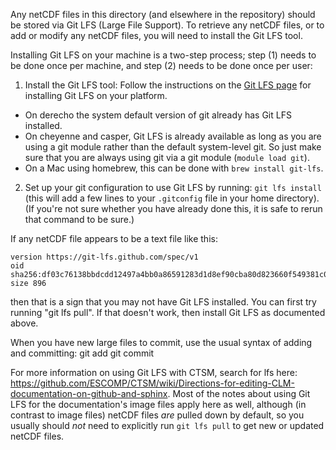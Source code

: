 Any netCDF files in this directory (and elsewhere in the repository) should be
stored via Git LFS (Large File Support). To retrieve any netCDF files, or to add
or modify any netCDF files, you will need to install the Git LFS tool.

Installing Git LFS on your machine is a two-step process; step (1) needs to be
done once per machine, and step (2) needs to be done once per user:
1. Install the Git LFS tool: Follow the instructions on the [Git LFS
page](https://git-lfs.github.com/) for installing Git LFS on your platform.
  - On derecho the system default version of git already has Git LFS installed.
  - On cheyenne and casper, Git LFS is already available as long as you are using a git
    module rather than the default system-level git. So just make sure that you
    are always using git via a git module (`module load git`).
  - On a Mac using homebrew, this can be done with `brew install git-lfs`.
2. Set up your git configuration to use Git LFS by running: `git lfs install`
   (this will add a few lines to your `.gitconfig` file in your home directory).
   (If you're not sure whether you have already done this, it is safe to rerun
   that command to be sure.)

If any netCDF file appears to be a text file like this:

```
version https://git-lfs.github.com/spec/v1
oid sha256:df03c76138bbdcdd12497a4bb0a86591283d1d8ef90cba80d823660f549381c0
size 896
```

then that is a sign that you may not have Git LFS installed. You can first try
running "git lfs pull". If that doesn't work, then install Git LFS as documented
above.

When you have new large files to commit, use the usual syntax of adding and
committing:
git add <filename>
git commit

For more information on using Git LFS with CTSM, search for lfs here:
<https://github.com/ESCOMP/CTSM/wiki/Directions-for-editing-CLM-documentation-on-github-and-sphinx>.
Most of the notes about using Git LFS for the documentation's image files apply
here as well, although (in contrast to image files) netCDF files *are* pulled
down by default, so you usually should *not* need to explicitly run `git lfs
pull` to get new or updated netCDF files.
